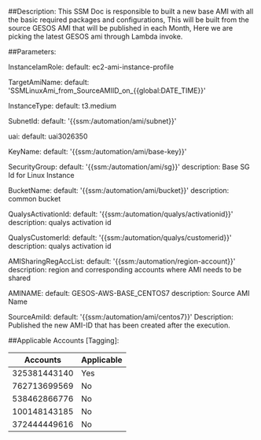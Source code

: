 ##Description: 
This SSM Doc is responsible to built a new base AMI with all the basic required packages and configurations, 
This will be built from the source GESOS AMI that will be published in each Month, Here we are picking the latest GESOS ami through Lambda invoke.


##Parameters:

InstanceIamRole: default: ec2-ami-instance-profile

TargetAmiName: default: 'SSMLinuxAmi_from_SourceAMIID_on_{{global:DATE_TIME}}'

InstanceType: default: t3.medium

SubnetId: default: '{{ssm:/automation/ami/subnet}}'

uai: default: uai3026350

KeyName: default: '{{ssm:/automation/ami/base-key}}'

SecurityGroup: default: '{{ssm:/automation/ami/sg}}' description: Base SG Id for Linux Instance

BucketName: default: '{{ssm:/automation/ami/bucket}}' description: common bucket

QualysActivationId: default: '{{ssm:/automation/qualys/activationid}}' description: qualys activation id

QualysCustomerId: default: '{{ssm:/automation/qualys/customerid}}' description: qualys activation id

AMISharingRegAccList: default: '{{ssm:/automation/region-account}}' description: region and corresponding accounts where AMI needs to be shared

AMINAME: default: GESOS-AWS-BASE_CENTOS7 description: Source AMI Name

SourceAmiId: default: '{{ssm:/automation/ami/centos7}}' Description: Published the new AMI-ID that has been created after the execution.


##Applicable Accounts [Tagging]:


|Accounts   | Applicable  |
| ------------ | ------------ |
| 325381443140  | Yes |
| 762713699569  | No |
| 538462866776  | No |
| 100148143185  | No |
| 372444449616  | No |
